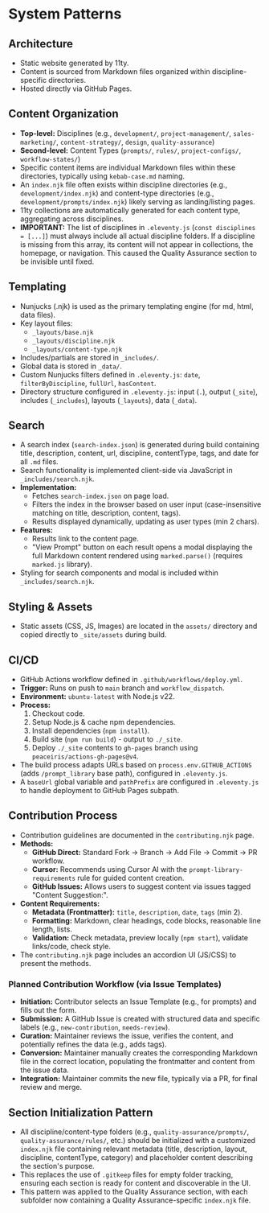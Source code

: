 # System Patterns

## Architecture
- Static website generated by 11ty.
- Content is sourced from Markdown files organized within discipline-specific directories.
- Hosted directly via GitHub Pages.

## Content Organization
- **Top-level:** Disciplines (e.g., `development/`, `project-management/`, `sales-marketing/`, `content-strategy/`, `design`, `quality-assurance`)
- **Second-level:** Content Types (`prompts/`, `rules/`, `project-configs/`, `workflow-states/`)
- Specific content items are individual Markdown files within these directories, typically using `kebab-case.md` naming.
- An `index.njk` file often exists within discipline directories (e.g., `development/index.njk`) and content-type directories (e.g., `development/prompts/index.njk`) likely serving as landing/listing pages.
- 11ty collections are automatically generated for each content type, aggregating across disciplines.
- **IMPORTANT:** The list of disciplines in `.eleventy.js` (`const disciplines = [...]`) must always include all actual discipline folders. If a discipline is missing from this array, its content will not appear in collections, the homepage, or navigation. This caused the Quality Assurance section to be invisible until fixed.

## Templating
- Nunjucks (.njk) is used as the primary templating engine (for md, html, data files).
- Key layout files:
    - `_layouts/base.njk`
    - `_layouts/discipline.njk`
    - `_layouts/content-type.njk`
- Includes/partials are stored in `_includes/`.
- Global data is stored in `_data/`.
- Custom Nunjucks filters defined in `.eleventy.js`: `date`, `filterByDiscipline`, `fullUrl`, `hasContent`.
- Directory structure configured in `.eleventy.js`: input (`.`), output (`_site`), includes (`_includes`), layouts (`_layouts`), data (`_data`).

## Search
- A search index (`search-index.json`) is generated during build containing title, description, content, url, discipline, contentType, tags, and date for all `.md` files.
- Search functionality is implemented client-side via JavaScript in `_includes/search.njk`.
- **Implementation:**
    - Fetches `search-index.json` on page load.
    - Filters the index in the browser based on user input (case-insensitive matching on title, description, content, tags).
    - Results displayed dynamically, updating as user types (min 2 chars).
- **Features:**
    - Results link to the content page.
    - "View Prompt" button on each result opens a modal displaying the full Markdown content rendered using `marked.parse()` (requires `marked.js` library).
- Styling for search components and modal is included within `_includes/search.njk`.

## Styling & Assets
- Static assets (CSS, JS, Images) are located in the `assets/` directory and copied directly to `_site/assets` during build.

## CI/CD
- GitHub Actions workflow defined in `.github/workflows/deploy.yml`.
- **Trigger:** Runs on push to `main` branch and `workflow_dispatch`.
- **Environment:** `ubuntu-latest` with Node.js v22.
- **Process:**
    1. Checkout code.
    2. Setup Node.js & cache npm dependencies.
    3. Install dependencies (`npm install`).
    4. Build site (`npm run build`) - output to `./_site`.
    5. Deploy `./_site` contents to `gh-pages` branch using `peaceiris/actions-gh-pages@v4`.
- The build process adapts URLs based on `process.env.GITHUB_ACTIONS` (adds `/prompt_library` base path), configured in `.eleventy.js`.
- A `baseUrl` global variable and `pathPrefix` are configured in `.eleventy.js` to handle deployment to GitHub Pages subpath.

## Contribution Process
- Contribution guidelines are documented in the `contributing.njk` page.
- **Methods:**
    - **GitHub Direct:** Standard Fork -> Branch -> Add File -> Commit -> PR workflow.
    - **Cursor:** Recommends using Cursor AI with the `prompt-library-requirements` rule for guided content creation.
    - **GitHub Issues:** Allows users to suggest content via issues tagged "Content Suggestion:".
- **Content Requirements:**
    - **Metadata (Frontmatter):** `title`, `description`, `date`, `tags` (min 2).
    - **Formatting:** Markdown, clear headings, code blocks, reasonable line length, lists.
    - **Validation:** Check metadata, preview locally (`npm start`), validate links/code, check style.
- The `contributing.njk` page includes an accordion UI (JS/CSS) to present the methods.

### Planned Contribution Workflow (via Issue Templates)
- **Initiation:** Contributor selects an Issue Template (e.g., for prompts) and fills out the form.
- **Submission:** A GitHub Issue is created with structured data and specific labels (e.g., `new-contribution`, `needs-review`).
- **Curation:** Maintainer reviews the issue, verifies the content, and potentially refines the data (e.g., adds tags).
- **Conversion:** Maintainer manually creates the corresponding Markdown file in the correct location, populating the frontmatter and content from the issue data.
- **Integration:** Maintainer commits the new file, typically via a PR, for final review and merge.

## Section Initialization Pattern
- All discipline/content-type folders (e.g., `quality-assurance/prompts/`, `quality-assurance/rules/`, etc.) should be initialized with a customized `index.njk` file containing relevant metadata (title, description, layout, discipline, contentType, category) and placeholder content describing the section's purpose.
- This replaces the use of `.gitkeep` files for empty folder tracking, ensuring each section is ready for content and discoverable in the UI.
- This pattern was applied to the Quality Assurance section, with each subfolder now containing a Quality Assurance-specific `index.njk` file. 